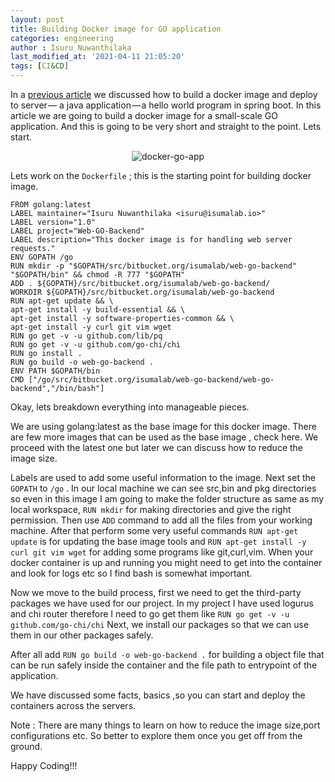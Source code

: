 ```yaml
---
layout: post
title: Building Docker image for GO application  
categories: engineering
author : Isuru Nuwanthilaka
last_modified_at: '2021-04-11 21:05:20'
tags: [CI&CD]
---
```


In a [previous article](https://isurunuwanthilaka.github.io/engineering/2020/10/19/docker-zero-to-hero) we discussed how to build a docker image and deploy to server — a java application — a hello world program in spring boot. In this article we are going to build a docker image for a small-scale GO application. And this is going to be very short and straight to the point. Lets start.

<p align="center">
<img src="{{ site.url }}/assets/img/docker-go.jpeg"
     alt="docker-go-app"
     style="float: center;" />
</p>

Lets work on the `Dockerfile` ; this is the starting point for building docker image.

```docker
FROM golang:latest
LABEL maintainer="Isuru Nuwanthilaka <isuru@isumalab.io>"
LABEL version="1.0"
LABEL project="Web-GO-Backend"
LABEL description="This docker image is for handling web server requests."
ENV GOPATH /go
RUN mkdir -p "$GOPATH/src/bitbucket.org/isumalab/web-go-backend" "$GOPATH/bin" && chmod -R 777 "$GOPATH"
ADD . ${GOPATH}/src/bitbucket.org/isumalab/web-go-backend/
WORKDIR ${GOPATH}/src/bitbucket.org/isumalab/web-go-backend
RUN apt-get update && \
apt-get install -y build-essential && \
apt-get install -y software-properties-common && \
apt-get install -y curl git vim wget
RUN go get -v -u github.com/lib/pq
RUN go get -v -u github.com/go-chi/chi
RUN go install .
RUN go build -o web-go-backend .
ENV PATH $GOPATH/bin
CMD ["/go/src/bitbucket.org/isumalab/web-go-backend/web-go-backend","/bin/bash"]
```

Okay, lets breakdown everything into manageable pieces.

We are using golang:latest as the base image for this docker image. There are few more images that can be used as the base image , check here. We proceed with the latest one but later we can discuss how to reduce the image size.

Labels are used to add some useful information to the image. Next set the `GOPATH` to `/go` . In our local machine we can see src,bin and pkg directories so even in this image I am going to make the folder structure as same as my local workspace, `RUN mkdir` for making directories and give the right permission. Then use `ADD` command to add all the files from your working machine. After that perform some very useful commands `RUN apt-get update` is for updating the base image tools and `RUN apt-get install -y curl git vim wget` for adding some programs like git,curl,vim. When your docker container is up and running you might need to get into the container and look for logs etc so I find bash is somewhat important.

Now we move to the build process, first we need to get the third-party packages we have used for our project. In my project I have used logurus and chi router therefore I need to go get them like `RUN go get -v -u github.com/go-chi/chi` Next, we install our packages so that we can use them in our other packages safely.

After all add `RUN go build -o web-go-backend .` for building a object file that can be run safely inside the container and the file path to entrypoint of the application.

We have discussed some facts, basics ,so you can start and deploy the containers across the servers.

Note : There are many things to learn on how to reduce the image size,port configurations etc. So better to explore them once you get off from the ground.

Happy Coding!!!
